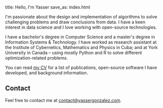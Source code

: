 title: Hello, I'm Yasser
save_as: index.html

I'm passionate about the design and implementation of algorithms to
solve challenging problems and draw conclusions from data. I have a
keen interest in data science and I love working with open-source
technologies.

I have a bachelor's degree in Computer Science and a master's degree
in Information Systems & Technology. I have worked as research
assistant at the Institute of Cybernetics, Mathematics and Physics in
Cuba; and at York University in Canada &ndash; using mostly Python and
R to solve different optimization-related problems.

You can read [my CV](cv/) for a list of publications, open-source
software I have developed, and background information.

## Contact

Feel free to contact me at <contact@yassergonzalez.com>.
